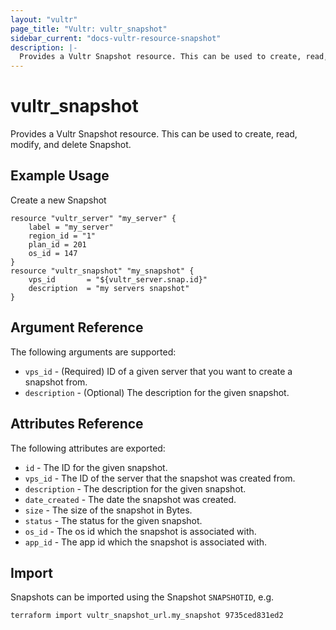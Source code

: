 ```yaml
---
layout: "vultr"
page_title: "Vultr: vultr_snapshot"
sidebar_current: "docs-vultr-resource-snapshot"
description: |-
  Provides a Vultr Snapshot resource. This can be used to create, read, modify, and delete Snapshot.
---
```


# vultr_snapshot

Provides a Vultr Snapshot resource. This can be used to create, read, modify, and delete Snapshot.

## Example Usage

Create a new Snapshot

```hcl
resource "vultr_server" "my_server" {
    label = "my_server"
    region_id = "1"
    plan_id = 201
    os_id = 147
}
resource "vultr_snapshot" "my_snapshot" {
    vps_id       = "${vultr_server.snap.id}"
    description  = "my servers snapshot"
}
```

## Argument Reference

The following arguments are supported:

* `vps_id` - (Required) ID of a given server that you want to create a snapshot from.
* `description` - (Optional) The description for the given snapshot.

## Attributes Reference

The following attributes are exported:

* `id` - The ID for the given snapshot.
* `vps_id` - The ID of the server that the snapshot was created from.
* `description` - The description for the given snapshot.
* `date_created` - The date the snapshot was created.
* `size` - The size of the snapshot in Bytes.
* `status` - The status for the given snapshot.
* `os_id` - The os id which the snapshot is associated with.
* `app_id` - The app id which the snapshot is associated with.

## Import

Snapshots can be imported using the Snapshot `SNAPSHOTID`, e.g.

```
terraform import vultr_snapshot_url.my_snapshot 9735ced831ed2
```